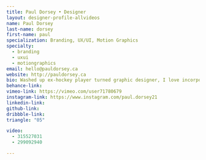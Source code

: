 ```yaml
---
title: Paul Dorsey • Designer
layout: designer-profile-allvideos
name: Paul Dorsey
last-name: dorsey
first-name: paul
specialization: Branding, UX/UI, Motion Graphics
specialty:
  - branding
  - uxui
  - motiongraphics
email: hello@pauldorsey.ca
website: http://pauldorsey.ca
bio: Washed up ex-hockey player turned graphic designer, I love incorporating my love for sports into designs whenever I can. Im looking to pursue a career in UI/UX design, branding & Motion. Make sure to check out my portfolio!
behance-link:
vimeo-link: https://vimeo.com/user71780679
instagram-link: https://www.instagram.com/paul.dorsey21
linkedin-link:
github-link:
dribbble-link:
triangle: "05"

video:
  - 315527031
  - 299092940

---
```

